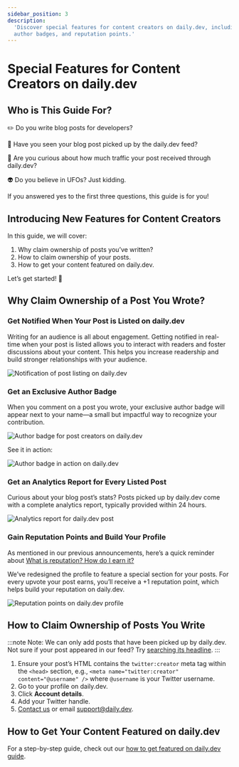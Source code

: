 ```yaml
---
sidebar_position: 3
description:
  'Discover special features for content creators on daily.dev, including post ownership, analytics,
  author badges, and reputation points.'
---
```


# Special Features for Content Creators on daily.dev

## Who is This Guide For?

✏️ Do you write blog posts for developers?

🔭 Have you seen your blog post picked up by the daily.dev feed?

🚗 Are you curious about how much traffic your post received through daily.dev?

👽 Do you believe in UFOs? Just kidding.

If you answered yes to the first three questions, this guide is for you!

## Introducing New Features for Content Creators

In this guide, we will cover:

1. Why claim ownership of posts you’ve written?
2. How to claim ownership of your posts.
3. How to get your content featured on daily.dev.

Let’s get started! 🚀

## Why Claim Ownership of a Post You Wrote?

### Get Notified When Your Post is Listed on daily.dev

Writing for an audience is all about engagement. Getting notified in real-time when your post is
listed allows you to interact with readers and foster discussions about your content. This helps you
increase readership and build stronger relationships with your audience.

![Notification of post listing on daily.dev](https://daily-now-res.cloudinary.com/image/upload/v1635256424/docs/5f8ee3a31f47664ff3a9a0db_M2PRpVJTd6XhahQuDouhGspwO9GR01_l_SbwAe44q_CbxUf3nT6VdDnmclolwyw9Wsb4VAwyDBj3KYNbANu8tlX8JdhVwD2qWoH8Avpsafa_kBGtPDVIF7R9YuVK-H69ct_IzhSG.gif)

### Get an Exclusive Author Badge

When you comment on a post you wrote, your exclusive author badge will appear next to your name—a
small but impactful way to recognize your contribution.

![Author badge for post creators on daily.dev](https://daily-now-res.cloudinary.com/image/upload/v1635256512/docs/5f8ee3a27a7b84389bc4b4cd_CzmUQxV9KULWBuzPx3i85AA8lJCksb5xBaoJ8t4CF9i-o-CIARaANz7t4Z8iW0MQIC2tITPDls40g8JP_5QK_2xFUNLYNIDZwM5bmttIXBzou1ZyzkcAcAN7RXN6P3eYYCO06pop.png)

See it in action:

![Author badge in action on daily.dev](https://daily-now-res.cloudinary.com/image/upload/v1635256556/docs/5f8ee3a55f89924d52959f10_gqjufILdNpmls81_Me95dj4M8d1QJFyptPBTEjHrkKr1FJUWYZZ9WN7TNB0cF8zYyi1f86Pa-7zR9ouUuxEv_zebisDEbxVQMFAj0DkxpIgGwHYN7toJ73g4G6ajtb6yUALX7at7.gif)

### Get an Analytics Report for Every Listed Post

Curious about your blog post’s stats? Posts picked up by daily.dev come with a complete analytics
report, typically provided within 24 hours.

![Analytics report for daily.dev post](https://daily-now-res.cloudinary.com/image/upload/v1635256584/docs/5f8ee3a40afdcad2ea9b1cd5_UOUpf1FCZMJPa2EAbyO9h0LbFpFFb1z44gpcVQ5tEC9Ggxaj9SizlTxYtiAIVvtu-8NJ_YET37Xz8Np3ZCKIixvhgYfC561MZ-i1M5uoCMlAXiKp-vQ45iKcs3MRZc7cA0J2dXyA.gif)

### Gain Reputation Points and Build Your Profile

As mentioned in our previous announcements, here’s a quick reminder about
[What is reputation? How do I earn it?](../your-profile/reputation.md)

We’ve redesigned the profile to feature a special section for your posts. For every upvote your post
earns, you’ll receive a +1 reputation point, which helps build your reputation on daily.dev.

![Reputation points on daily.dev profile](https://daily-now-res.cloudinary.com/image/upload/v1635256617/docs/5f8ee3a319135745f302c017_Nu6I3OBdqhgcFHDNc-r569okaI700t5hFOjsTLvUCM4SeY9wzCxWeYinbNVUHK5W0f8rNQi_0zeEsZHUfdNoJqth8S0IST49uJSyV3j1K6QZpXWThFLpgJ7PprQixE5C09hk6Opc.gif)

## How to Claim Ownership of Posts You Write

:::note Note: We can only add posts that have been picked up by daily.dev. Not sure if your post
appeared in our feed? Try [searching its headline](https://app.daily.dev/search). :::

1. Ensure your post’s HTML contains the `twitter:creator` meta tag within the `<head>` section,
   e.g., `<meta name="twitter:creator" content="@username" />` where `@username` is your Twitter
   username.
2. Go to your profile on daily.dev.
3. Click **Account details**.
4. Add your Twitter handle.
5. [Contact us](mailto:support@daily.dev?subject=Add%20my%20posts%20retroactively&body=README%3A%20To%20add%20your%20posts%20retroactively%2C%20please%20reply%20with%20your%20username%20or%20a%20link%20to%20your%20profile%20on%20daily.dev.%20Keep%20in%20mind%20that%20we%20can%20only%20add%20posts%20that%20we're%20already%20picked%20up%20by%20daily.dev.%20Not%20sure%20if%20your%20post%20appeared%20in%20our%20feed%3F%20Try%20searching%20its%20headline%20here%3A%20https%3A%2F%2Fapp.daily.dev%2Fsearch)
   or email
   [support@daily.dev](mailto:support@daily.dev?subject=Add%20my%20posts%20retroactively&body=README%3A%20To%20add%20your%20posts%20retroactively%2C%20please%20reply%20with%20your%20username%20or%20a%20link%20to%20your%20profile%20on%20daily.dev.%20Keep%20in%20mind%20that%20we%20can%20only%20add%20posts%20that%20we're%20already%20picked%20up%20by%20daily.dev.%20Not%20sure%20if%20your%20post%20appeared%20in%20our%20feed%3F%20Try%20searching%20its%20headline%20here%3A%20https%3A%2F%2Fapp.daily.dev%2Fsearch).

## How to Get Your Content Featured on daily.dev

For a step-by-step guide, check out our
[how to get featured on daily.dev guide](/for-content-creators/how-to-get-featured.md).

